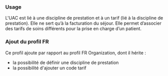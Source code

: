 ### Usage

L'UAC est lié à une discipline de prestation et à un tarif (lié à la discipline de prestation). Elle ne sert qu’à la facturation du séjour.
Elle permet d’associer des tarifs de soins différents pour la prise en charge d’un patient.

### Ajout du profil FR

Ce profil ajoute par rapport au profil FR Organization, dont il hérite :
- la possibilité de définir une discipline de prestation
- la possibilité d'ajouter un code tarif
